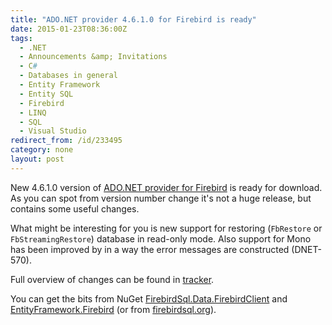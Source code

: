 ```yaml
---
title: "ADO.NET provider 4.6.1.0 for Firebird is ready"
date: 2015-01-23T08:36:00Z
tags:
  - .NET
  - Announcements &amp; Invitations
  - C#
  - Databases in general
  - Entity Framework
  - Entity SQL
  - Firebird
  - LINQ
  - SQL
  - Visual Studio
redirect_from: /id/233495
category: none
layout: post
---
```

New 4.6.1.0 version of [ADO.NET provider for Firebird][1] is ready for download. As you can spot from version number change it's not a huge release, but contains some useful changes.

<!-- excerpt -->

What might be interesting for you is new support for restoring (`FbRestore` or `FbStreamingRestore`) database in read-only mode. Also support for Mono has been improved by in a way the error messages are constructed (DNET-570).

Full overview of changes can be found in [tracker][4].

You can get the bits from NuGet [FirebirdSql.Data.FirebirdClient][2] and [EntityFramework.Firebird][3] (or from [firebirdsql.org][1]).

[1]: http://www.firebirdsql.org/en/net-provider/
[2]: http://www.nuget.org/packages/FirebirdSql.Data.FirebirdClient/
[3]: http://www.nuget.org/packages/EntityFramework.Firebird/
[4]: http://tracker.firebirdsql.org/secure/ReleaseNote.jspa?projectId=10003&styleName=Text&version=10661